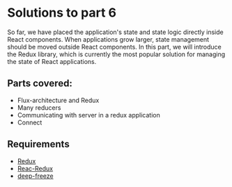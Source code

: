 # Solutions to part 6

So far, we have placed the application's state and state logic directly inside React components. When applications grow larger, state management should be moved outside React components. In this part, we will introduce the Redux library, which is currently the most popular solution for managing the state of React applications.

## Parts covered:

* Flux-architecture and Redux
* Many reducers
* Communicating with server in a redux application
* Connect

## Requirements

* [Redux](https://redux.js.org/tutorials/fundamentals/part-3-state-actions-reducers)
* [Reac-Redux](https://react-redux.js.org)
* [deep-freeze](https://github.com/substack/deep-freeze)